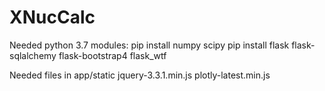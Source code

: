 # XNucCalc

Needed python 3.7 modules:
    pip install numpy scipy
    pip install flask flask-sqlalchemy flask-bootstrap4 flask_wtf

Needed files in app/static
    jquery-3.3.1.min.js
    plotly-latest.min.js